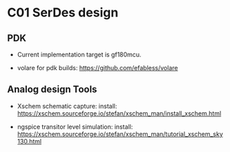 # C01 SerDes design


## PDK  
 
 - Current implementation target is gf180mcu.

 - volare for pdk builds:
    https://github.com/efabless/volare
 

## Analog design Tools

 - Xschem schematic capture:
    install: https://xschem.sourceforge.io/stefan/xschem_man/install_xschem.html 
 
 - ngspice transitor level simulation:
    install:  https://xschem.sourceforge.io/stefan/xschem_man/tutorial_xschem_sky130.html
